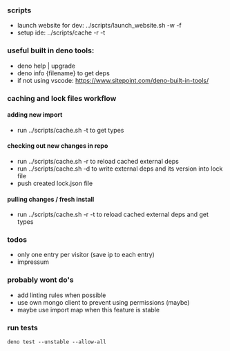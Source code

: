 ### scripts
- launch website for dev: ../scripts/launch_website.sh -w -f
- setup ide: ../scripts/cache -r -t

### useful built in deno tools:
- deno help | upgrade
- deno info {filename} to get deps
- if not using vscode: https://www.sitepoint.com/deno-built-in-tools/

### caching and lock files workflow
#### adding new import
- run ../scripts/cache.sh -t to get types
#### checking out new changes in repo
- run ../scripts/cache.sh -r to reload cached external deps
- run ../scripts/cache.sh -d to write external deps and its version into lock file
- push created lock.json file
#### pulling changes / fresh install
- run ../scripts/cache.sh -r -t to reload cached external deps and get types

### todos
- only one entry per visitor (save ip to each entry)
- impressum

### probably wont do's
- add linting rules when possible
- use own mongo client to prevent using permissions (maybe)
- maybe use import map when this feature is stable

### run tests
```
deno test --unstable --allow-all
```